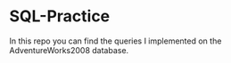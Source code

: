 # SQL-Practice

In this repo you can find the queries I implemented on the AdventureWorks2008 database.
